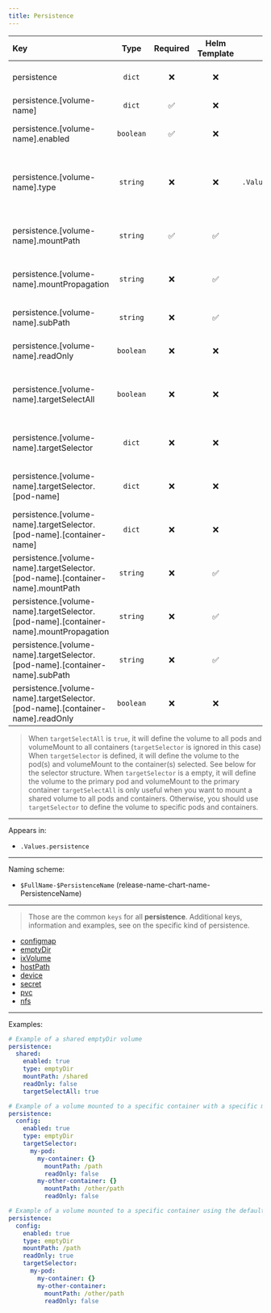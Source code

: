 ```yaml
---
title: Persistence
---
```


| Key                                                                                   |   Type    | Required | Helm Template |                     Default                      | Description                                                                         |
| :------------------------------------------------------------------------------------ | :-------: | :------: | :-----------: | :----------------------------------------------: | :---------------------------------------------------------------------------------- |
| persistence                                                                           |  `dict`   |    ❌    |      ❌       |                       `{}`                       | Define the persistence as dicts                                                     |
| persistence.[volume-name]                                                             |  `dict`   |    ✅    |      ❌       |                       `{}`                       | Holds persistence definition                                                        |
| persistence.[volume-name].enabled                                                     | `boolean` |    ✅    |      ❌       |                     `false`                      | Enables or Disables the persistence                                                 |
| persistence.[volume-name].type                                                        | `string`  |    ❌    |      ❌       | `{{ .Values.fallbackDefaults.persistenceType }}` | Define the persistence type (ixVolume, hostPath, configmap, secret, device)         |
| persistence.[volume-name].mountPath                                                   | `string`  |    ✅    |      ✅       |                       `""`                       | Default mountPath for all containers that are selected                              |
| persistence.[volume-name].mountPropagation                                            | `string`  |    ❌    |      ✅       |                       `""`                       | Default mountPropagation for all containers that are selected                       |
| persistence.[volume-name].subPath                                                     | `string`  |    ❌    |      ✅       |                       `""`                       | Default subPath for all containers that are selected                                |
| persistence.[volume-name].readOnly                                                    | `boolean` |    ❌    |      ❌       |                     `false`                      | Default readOnly for all containers that are selected                               |
| persistence.[volume-name].targetSelectAll                                             | `boolean` |    ❌    |      ❌       |                     `false`                      | Define wether to define this volume to all workloads and mount it on all containers |
| persistence.[volume-name].targetSelector                                              |  `dict`   |    ❌    |      ❌       |                       `{}`                       | Define a dict with pod and containers to mount                                      |
| persistence.[volume-name].targetSelector.[pod-name]                                   |  `dict`   |    ❌    |      ❌       |                       `{}`                       | Define a dict named after the pod to define the volume                              |
| persistence.[volume-name].targetSelector.[pod-name].[container-name]                  |  `dict`   |    ❌    |      ❌       |                       `{}`                       | Define a dict named after the container to mount the volume                         |
| persistence.[volume-name].targetSelector.[pod-name].[container-name].mountPath        | `string`  |    ❌    |      ✅       |            `[volume-name].mountPath`             | Define the mountPath for the container                                              |
| persistence.[volume-name].targetSelector.[pod-name].[container-name].mountPropagation | `string`  |    ❌    |      ✅       |         `[volume-name].mountPropagation`         | Define the mountPropagation for the container                                       |
| persistence.[volume-name].targetSelector.[pod-name].[container-name].subPath          | `string`  |    ❌    |      ✅       |             `[volume-name].subPath`              | Define the subPath for the container                                                |
| persistence.[volume-name].targetSelector.[pod-name].[container-name].readOnly         | `boolean` |    ❌    |      ❌       |             `[volume-name].readOnly`             | Define the readOnly for the container                                               |

> When `targetSelectAll` is `true`, it will define the volume to all pods and volumeMount to all containers (`targetSelector` is ignored in this case)
> When `targetSelector` is defined, it will define the volume to the pod(s) and volumeMount to the container(s) selected. See below for the selector structure.
> When `targetSelector` is a empty, it will define the volume to the primary pod and volumeMount to the primary container
> `targetSelectAll` is only useful when you want to mount a shared volume to all pods and containers.
> Otherwise, you should use `targetSelector` to define the volume to specific pods and containers.

---

Appears in:

- `.Values.persistence`

---

Naming scheme:

- `$FullName-$PersistenceName` (release-name-chart-name-PersistenceName)

---

> Those are the common `keys` for all **persistence**.
> Additional keys, information and examples, see on the specific kind of persistence.

- [configmap](configmap.md)
- [emptyDir](emptyDir.md)
- [ixVolume](ixVolume.md)
- [hostPath](hostPath.md)
- [device](device.md)
- [secret](secret.md)
- [pvc](pvc.md)
- [nfs](nfs.md)

---

Examples:

```yaml
# Example of a shared emptyDir volume
persistence:
  shared:
    enabled: true
    type: emptyDir
    mountPath: /shared
    readOnly: false
    targetSelectAll: true
```

```yaml
# Example of a volume mounted to a specific container with a specific mountPath
persistence:
  config:
    enabled: true
    type: emptyDir
    targetSelector:
      my-pod:
        my-container: {}
          mountPath: /path
          readOnly: false
        my-other-container: {}
          mountPath: /other/path
          readOnly: false
```

```yaml
# Example of a volume mounted to a specific container using the default mountPath
persistence:
  config:
    enabled: true
    type: emptyDir
    mountPath: /path
    readOnly: true
    targetSelector:
      my-pod:
        my-container: {}
        my-other-container:
          mountPath: /other/path
          readOnly: false
```
